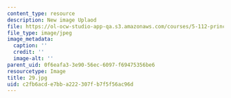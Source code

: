 ```yaml
---
content_type: resource
description: New image Uplaod
file: https://ol-ocw-studio-app-qa.s3.amazonaws.com/courses/5-112-principles-of-chemical-science-fall-2005/c2fb6acde7bba222307fb7f5f56ac96d_29.jpg
file_type: image/jpeg
image_metadata:
  caption: ''
  credit: ''
  image-alt: ''
parent_uid: 0f6eafa3-3e90-56ec-6097-f69475356be6
resourcetype: Image
title: 29.jpg
uid: c2fb6acd-e7bb-a222-307f-b7f5f56ac96d
---
```

